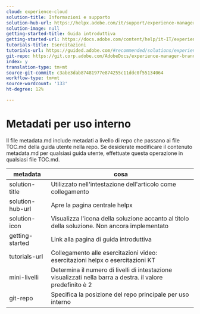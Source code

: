 ```yaml
---
cloud: experience-cloud
solution-title: Informazioni e supporto
solution-hub-url: https://helpx.adobe.com/it/support/experience-manager.html
solution-image: null
getting-started-title: Guida introduttiva
getting-started-url: https://docs.adobe.com/content/help/it-IT/experience-manager-brand-portal/using/home.html
tutorials-title: Esercitazioni
tutorials-url: https://guided.adobe.com/#recommended/solutions/experience-manager
git-repo: https://git.corp.adobe.com/AdobeDocs/experience-manager-brand-portal.it-IT
index: y
translation-type: tm+mt
source-git-commit: c3abe3dab87481977e874255c11ddc0f55134064
workflow-type: tm+mt
source-wordcount: '133'
ht-degree: 12%

---
```



# Metadati per uso interno

Il file metadata.md include metadati a livello di repo che passano ai file TOC.md della guida utente nella repo. Se desiderate modificare il contenuto metadata.md per qualsiasi guida utente, effettuate questa operazione in qualsiasi file TOC.md.

| metadata | cosa |
|--- |--- |
| solution-title | Utilizzato nell&#39;intestazione dell&#39;articolo come collegamento |
| solution-hub-url | Apre la pagina centrale helpx |
| solution-icon | Visualizza l&#39;icona della soluzione accanto al titolo della soluzione. Non ancora implementato |
| getting-started | Link alla pagina di guida introduttiva |
| tutorials-url | Collegamento alle esercitazioni video: esercitazioni helpx o esercitazioni KT |
| mini-livelli | Determina il numero di livelli di intestazione visualizzati nella barra a destra. il valore predefinito è 2 |
| git-repo | Specifica la posizione del repo principale per uso interno |
